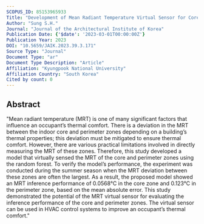 ```yaml
---
SCOPUS_ID: 85153965933
Title: "Development of Mean Radiant Temperature Virtual Sensor for Core and Perimeter Zones during the Summer using Random Forest"
Author: "Sung S.H."
Journal: "Journal of the Architectural Institute of Korea"
Publication Date: {'$date': '2023-03-01T00:00:00Z'}
Publication Year: 2023
DOI: "10.5659/JAIK.2023.39.3.171"
Source Type: "Journal"
Document Type: "ar"
Document Type Description: "Article"
Affiliation: "Kyungpook National University"
Affiliation Country: "South Korea"
Cited by count: 0
---
```


## Abstract
"Mean radiant temperature (MRT) is one of many significant factors that influence an occupant’s thermal comfort. There is a deviation in the MRT between the indoor core and perimeter zones depending on a building’s thermal properties; this deviation must be mitigated to ensure thermal comfort. However, there are various practical limitations involved in directly measuring the MRT of these zones. Therefore, this study developed a model that virtually sensed the MRT of the core and perimeter zones using the random forest. To verify the model’s performance, the experiment was conducted during the summer season when the MRT deviation between these zones are often the largest. As a result, the proposed model showed an MRT inference performance of 0.0568°C in the core zone and 0.123°C in the perimeter zone, based on the mean absolute error. This study demonstrated the potential of the MRT virtual sensor for evaluating the inference performance of the core and perimeter zones. The virtual sensor can be used in HVAC control systems to improve an occupant’s thermal comfort."
